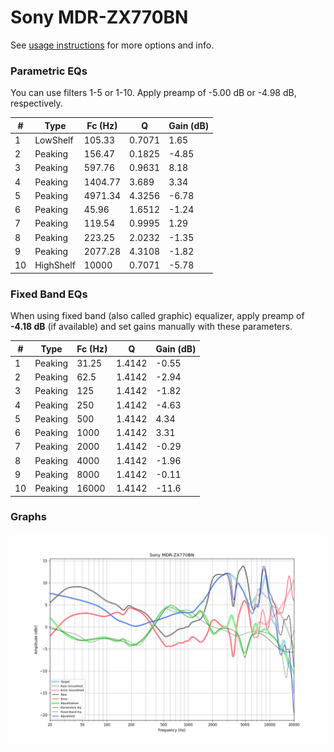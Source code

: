 # Sony MDR-ZX770BN
See [usage instructions](https://github.com/jaakkopasanen/AutoEq#usage) for more options and info.

### Parametric EQs
You can use filters 1-5 or 1-10. Apply preamp of -5.00 dB or -4.98 dB, respectively.

|   # | Type      |   Fc (Hz) |      Q |   Gain (dB) |
|-----|-----------|-----------|--------|-------------|
|   1 | LowShelf  |    105.33 | 0.7071 |        1.65 |
|   2 | Peaking   |    156.47 | 0.1825 |       -4.85 |
|   3 | Peaking   |    597.76 | 0.9631 |        8.18 |
|   4 | Peaking   |   1404.77 | 3.689  |        3.34 |
|   5 | Peaking   |   4971.34 | 4.3256 |       -6.78 |
|   6 | Peaking   |     45.96 | 1.6512 |       -1.24 |
|   7 | Peaking   |    119.54 | 0.9995 |        1.29 |
|   8 | Peaking   |    223.25 | 2.0232 |       -1.35 |
|   9 | Peaking   |   2077.28 | 4.3108 |       -1.82 |
|  10 | HighShelf |  10000    | 0.7071 |       -5.78 |

### Fixed Band EQs
When using fixed band (also called graphic) equalizer, apply preamp of **-4.18 dB** (if available) and set gains manually with these parameters.

|   # | Type    |   Fc (Hz) |      Q |   Gain (dB) |
|-----|---------|-----------|--------|-------------|
|   1 | Peaking |     31.25 | 1.4142 |       -0.55 |
|   2 | Peaking |     62.5  | 1.4142 |       -2.94 |
|   3 | Peaking |    125    | 1.4142 |       -1.82 |
|   4 | Peaking |    250    | 1.4142 |       -4.63 |
|   5 | Peaking |    500    | 1.4142 |        4.34 |
|   6 | Peaking |   1000    | 1.4142 |        3.31 |
|   7 | Peaking |   2000    | 1.4142 |       -0.29 |
|   8 | Peaking |   4000    | 1.4142 |       -1.96 |
|   9 | Peaking |   8000    | 1.4142 |       -0.11 |
|  10 | Peaking |  16000    | 1.4142 |      -11.6  |

### Graphs
![](./Sony%20MDR-ZX770BN.png)
